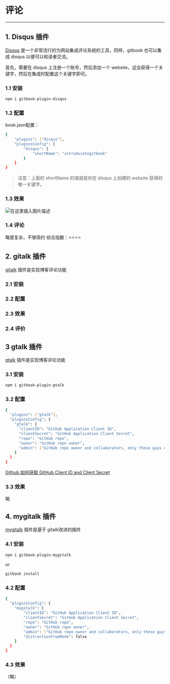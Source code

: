 #  评论


---
##  1. Disqus 插件
[Disqus](https://www.npmjs.com/package/gitbook-plugin-disqus) 是一个非常流行的为网站集成评论系统的工具，同样，gitbook 也可以集成 disqus 以便可以和读者交流。

首先，需要在 disqus 上注册一个账号，然后添加一个 website，这会获得一个关键字，然后在集成时配置这个关键字即可。

###  1.1 安装 

```bash
npm i gitbook-plugin-disqus
```
###   1.2 配置
book.json配置：

```bash
{
    "plugins": ["disqus"],
    "pluginsConfig": {
        "disqus": {
            "shortName": "introducetogitbook"
        }
    }  
}
```

> 注意：上面的 shortName 的值就是你在 disqus 上创建的 website 获得的唯一关键字。

### 1.3 效果
![在这里插入图片描述](https://i-blog.csdnimg.cn/blog_migrate/94bc04ce3a52aa559ccf77cc22d50a1b.png)

### 1.4 评论
略感复杂，不够简约
综合指数：⭐️⭐️⭐️⭐️

##  2. gitalk 插件
[gitalk](https://github.com/draveness/gitbook-plugin-gitalk) 插件是实现博客评论功能

### 2.1 安装
### 2.2 配置
### 2.3 效果
### 2.4 评价

## 3 gtalk 插件
[gtalk](https://www.npmjs.com/package/gitbook-plugin-gtalk) 插件是实现博客评论功能

### 3.1 安装

```bash
npm i gitbook-plugin-gtalk
```

### 3.2 配置

```bash
{
  "plugins": ["gtalk"],
  "pluginsConfig": {
    "gtalk": {
      "clientID": "GitHub Application Client ID",
      "clientSecret": "GitHub Application Client Secret",
      "repo": "GitHub repo",
      "owner": "GitHub repo owner",
      "admin": ["GitHub repo owner and collaborators, only these guys can initialize github issues"]
    }
  }
}
```
[Github 如何获取 GitHub Client ID and Client Secret](https://blog.csdn.net/xixihahalelehehe/article/details/125294535)

###  3.3 效果
略


##  4. mygitalk 插件
[mygitalk](https://www.npmjs.com/package/gitbook-plugin-mygitalk) 插件是基于 gitalk改进的插件

###  4.1 安装

```bash
npm i gitbook-plugin-mygitalk
```
or

```bash
gitbook install
```

### 4.2 配置

```bash
{
  "pluginsConfig": {
    "mygitalk": {
        "clientID": "GitHub Application Client ID",
        "clientSecret": "GitHub Application Client Secret",
        "repo": "GitHub repo",
        "owner": "GitHub repo owner",
        "admin": ["GitHub repo owner and collaborators, only these guys can initialize github issues"],
        "distractionFreeMode": false
    }
  }
}
```

###  4.3 效果
（略）

